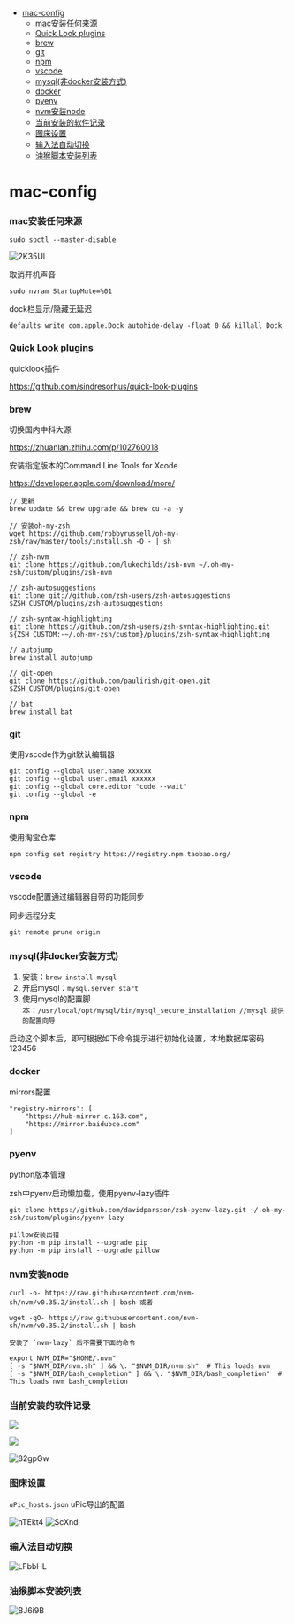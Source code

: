 - [mac-config](#mac-config)
    - [mac安装任何来源](#mac安装任何来源)
    - [Quick Look plugins](#quick-look-plugins)
    - [brew](#brew)
    - [git](#git)
    - [npm](#npm)
    - [vscode](#vscode)
    - [mysql(非docker安装方式)](#mysql非docker安装方式)
    - [docker](#docker)
    - [pyenv](#pyenv)
    - [nvm安装node](#nvm安装node)
    - [当前安装的软件记录](#当前安装的软件记录)
    - [图床设置](#图床设置)
    - [输入法自动切换](#输入法自动切换)
    - [油猴脚本安装列表](#油猴脚本安装列表)
  
# mac-config
### mac安装任何来源

`sudo spctl --master-disable`

![2K35Ul](https://gitee.com/summer19940609/pic/raw/master/uPic/2K35Ul.png)

取消开机声音

`sudo nvram StartupMute=%01`

dock栏显示/隐藏无延迟

`defaults write com.apple.Dock autohide-delay -float 0 && killall Dock`

### Quick Look plugins
quicklook插件

https://github.com/sindresorhus/quick-look-plugins

### brew
切换国内中科大源

https://zhuanlan.zhihu.com/p/102760018

安装指定版本的Command Line Tools for Xcode

https://developer.apple.com/download/more/

```
// 更新
brew update && brew upgrade && brew cu -a -y 

// 安装oh-my-zsh
wget https://github.com/robbyrussell/oh-my-zsh/raw/master/tools/install.sh -O - | sh

// zsh-nvm
git clone https://github.com/lukechilds/zsh-nvm ~/.oh-my-zsh/custom/plugins/zsh-nvm

// zsh-autosuggestions
git clone git://github.com/zsh-users/zsh-autosuggestions $ZSH_CUSTOM/plugins/zsh-autosuggestions

// zsh-syntax-highlighting
git clone https://github.com/zsh-users/zsh-syntax-highlighting.git ${ZSH_CUSTOM:-~/.oh-my-zsh/custom}/plugins/zsh-syntax-highlighting

// autojump
brew install autojump 

// git-open
git clone https://github.com/paulirish/git-open.git $ZSH_CUSTOM/plugins/git-open

// bat
brew install bat
```

### git
使用vscode作为git默认编辑器
```
git config --global user.name xxxxxx  
git config --global user.email xxxxxx 
git config --global core.editor "code --wait"
git config --global -e
```

### npm
使用淘宝仓库
```
npm config set registry https://registry.npm.taobao.org/
```

### vscode
vscode配置通过编辑器自带的功能同步

同步远程分支
```
git remote prune origin
```
### mysql(非docker安装方式)
1. 安装：```brew install mysql```
2. 开启mysql：```mysql.server start```
3. 使用mysql的配置脚本：```/usr/local/opt/mysql/bin/mysql_secure_installation //mysql 提供的配置向导```

启动这个脚本后，即可根据如下命令提示进行初始化设置，本地数据库密码123456

### docker
mirrors配置
```
"registry-mirrors": [
    "https://hub-mirror.c.163.com",
    "https://mirror.baidubce.com"
]
 ```

### pyenv
python版本管理

zsh中pyenv启动懒加载，使用pyenv-lazy插件

`git clone https://github.com/davidparsson/zsh-pyenv-lazy.git ~/.oh-my-zsh/custom/plugins/pyenv-lazy`

```
pillow安装出错
python -m pip install --upgrade pip
python -m pip install --upgrade pillow
```
### nvm安装node
```
curl -o- https://raw.githubusercontent.com/nvm-sh/nvm/v0.35.2/install.sh | bash 或者

wget -qO- https://raw.githubusercontent.com/nvm-sh/nvm/v0.35.2/install.sh | bash

安装了 `nvm-lazy` 后不需要下面的命令

export NVM_DIR="$HOME/.nvm"
[ -s "$NVM_DIR/nvm.sh" ] && \. "$NVM_DIR/nvm.sh"  # This loads nvm
[ -s "$NVM_DIR/bash_completion" ] && \. "$NVM_DIR/bash_completion"  # This loads nvm bash_completion

```

### 当前安装的软件记录
![](https://cdn.jsdelivr.net/gh/summer19940609/picture-repo/blog/20210116125851.png)

![](https://cdn.jsdelivr.net/gh/summer19940609/picture-repo/blog/20210116130023.png)

![82gpGw](https://gitee.com/summer19940609/pic/raw/master/uPic/82gpGw.png)

### 图床设置
`uPic_hosts.json`    uPic导出的配置

![nTEkt4](https://gitee.com/summer19940609/pic/raw/master/uPic/nTEkt4.png)
![ScXndl](https://gitee.com/summer19940609/pic/raw/master/uPic/ScXndl.png)

### 输入法自动切换

![LFbbHL](https://gitee.com/summer19940609/pic/raw/master/uPic/LFbbHL.png)

### 油猴脚本安装列表
![BJ6i9B](https://gitee.com/summer19940609/pic/raw/master/uPic/BJ6i9B.png)
